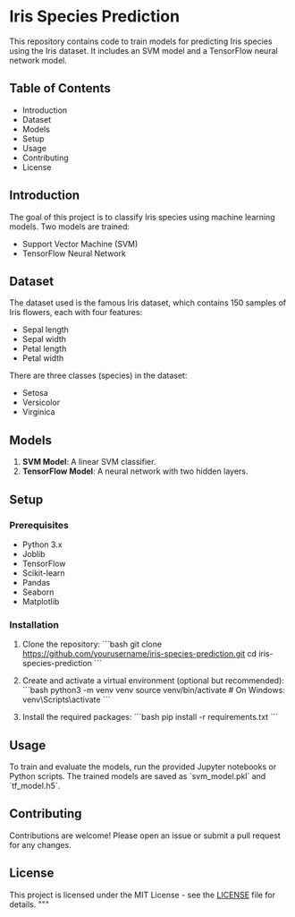 # Iris Species Prediction

This repository contains code to train models for predicting Iris species using the Iris dataset. It includes an SVM model and a TensorFlow neural network model.

## Table of Contents

- Introduction
- Dataset
- Models
- Setup
- Usage
- Contributing
- License

## Introduction

The goal of this project is to classify Iris species using machine learning models. Two models are trained:
- Support Vector Machine (SVM)
- TensorFlow Neural Network

## Dataset

The dataset used is the famous Iris dataset, which contains 150 samples of Iris flowers, each with four features:
- Sepal length
- Sepal width
- Petal length
- Petal width

There are three classes (species) in the dataset:
- Setosa
- Versicolor
- Virginica

## Models

1. **SVM Model**: A linear SVM classifier.
2. **TensorFlow Model**: A neural network with two hidden layers.

## Setup

### Prerequisites

- Python 3.x
- Joblib
- TensorFlow
- Scikit-learn
- Pandas
- Seaborn
- Matplotlib

### Installation

1. Clone the repository:
    \`\`\`bash
    git clone https://github.com/yourusername/iris-species-prediction.git
    cd iris-species-prediction
    \`\`\`

2. Create and activate a virtual environment (optional but recommended):
    \`\`\`bash
    python3 -m venv venv
    source venv/bin/activate   # On Windows: venv\\Scripts\\activate
    \`\`\`

3. Install the required packages:
    \`\`\`bash
    pip install -r requirements.txt
    \`\`\`

## Usage

To train and evaluate the models, run the provided Jupyter notebooks or Python scripts. The trained models are saved as \`svm_model.pkl\` and \`tf_model.h5\`.

## Contributing

Contributions are welcome! Please open an issue or submit a pull request for any changes.

## License

This project is licensed under the MIT License - see the [LICENSE](LICENSE) file for details.
"""
